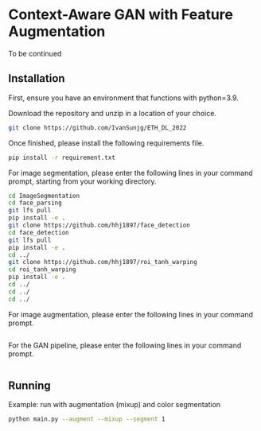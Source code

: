 # Context-Aware GAN with Feature Augmentation

To be continued


## Installation
First, ensure you have an environment that functions with python=3.9.

Download the repository and unzip in a location of your choice.
```bash
git clone https://github.com/IvanSunjg/ETH_DL_2022
```

Once finished, please install the following requirements file.
```bash
pip install -r requirement.txt
```

For image segmentation, please enter the following lines in your command prompt, starting from your working directory.
```bash
cd ImageSegmentation
cd face_parsing
git lfs pull
pip install -e .
git clone https://github.com/hhj1897/face_detection
cd face_detection
git lfs pull
pip install -e .
cd ../
git clone https://github.com/hhj1897/roi_tanh_warping
cd roi_tanh_warping
pip install -e .
cd ../
cd ../
cd ../
```

For image augmentation, please enter the following lines in your command prompt.
```bash
```

For the GAN pipeline, please enter the following lines in your command prompt.
```bash
```

## Running

Example: run with augmentation (mixup) and color segmentation
```bash
python main.py --augment --mixup --segment 1
```
